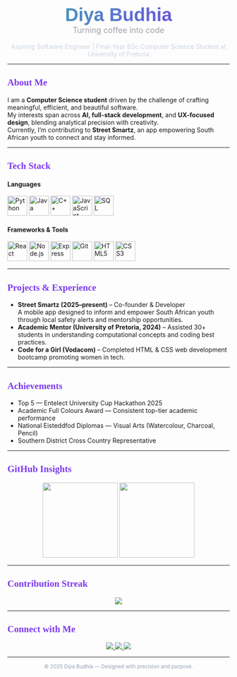 <!-- Diya Budhia - GitHub Profile README -->

<div align="center">
  <h1 style="font-family: 'Poppins', sans-serif; font-weight: 700; font-size: 42px; background: linear-gradient(90deg, #38B2AC, #7C3AED); -webkit-background-clip: text; -webkit-text-fill-color: transparent; margin-bottom: 0;">
    Diya Budhia
  </h1>
  <h3 style="font-family: 'Inter', sans-serif; font-weight: 400; font-size: 18px; color: #A1A1AA; margin-top: 0;">
    Turning coffee into code
  </h3>
  <p style="font-family: 'Inter', sans-serif; color: #CBD5E1;">
    Aspiring Software Engineer | Final-Year BSc Computer Science Student at University of Pretoria
  </p>
</div>

---

<h2 align="left" style="color:#7C3AED; font-family:'Playfair Display', serif; font-weight:700;">About Me</h2>

I am a **Computer Science student** driven by the challenge of crafting meaningful, efficient, and beautiful software.  
My interests span across **AI, full-stack development**, and **UX-focused design**, blending analytical precision with creativity.  
Currently, I’m contributing to **Street Smartz**, an app empowering South African youth to connect and stay informed.

---

<h2 align="left" style="color:#7C3AED; font-family:'Playfair Display', serif; font-weight:700;">Tech Stack</h2>

#### Languages  
<p align="left">
  <img src="https://cdn.jsdelivr.net/gh/devicons/devicon/icons/python/python-original.svg" width="45" height="45" alt="Python"/>
  <img src="https://cdn.jsdelivr.net/gh/devicons/devicon/icons/java/java-original.svg" width="45" height="45" alt="Java"/>
  <img src="https://cdn.jsdelivr.net/gh/devicons/devicon/icons/cplusplus/cplusplus-original.svg" width="45" height="45" alt="C++"/>
  <img src="https://cdn.jsdelivr.net/gh/devicons/devicon/icons/javascript/javascript-original.svg" width="45" height="45" alt="JavaScript"/>
  <img src="https://cdn.jsdelivr.net/gh/devicons/devicon/icons/mysql/mysql-original.svg" width="45" height="45" alt="SQL"/>
</p>

#### Frameworks & Tools  
<p align="left">
  <img src="https://cdn.jsdelivr.net/gh/devicons/devicon/icons/react/react-original.svg" width="45" height="45" alt="React"/>
  <img src="https://cdn.jsdelivr.net/gh/devicons/devicon/icons/nodejs/nodejs-original.svg" width="45" height="45" alt="Node.js"/>
  <img src="https://cdn.jsdelivr.net/gh/devicons/devicon/icons/express/express-original.svg" width="45" height="45" alt="Express"/>
  <img src="https://cdn.jsdelivr.net/gh/devicons/devicon/icons/git/git-original.svg" width="45" height="45" alt="Git"/>
  <img src="https://cdn.jsdelivr.net/gh/devicons/devicon/icons/html5/html5-original.svg" width="45" height="45" alt="HTML5"/>
  <img src="https://cdn.jsdelivr.net/gh/devicons/devicon/icons/css3/css3-original.svg" width="45" height="45" alt="CSS3"/>
</p>

---

<h2 align="left" style="color:#7C3AED; font-family:'Playfair Display', serif; font-weight:700;">Projects & Experience</h2>

- **Street Smartz (2025–present)** – Co-founder & Developer  
  A mobile app designed to inform and empower South African youth through local safety alerts and mentorship opportunities.  
- **Academic Mentor (University of Pretoria, 2024)** – Assisted 30+ students in understanding computational concepts and coding best practices.  
- **Code for a Girl (Vodacom)** – Completed HTML & CSS web development bootcamp promoting women in tech.

---

<h2 align="left" style="color:#7C3AED; font-family:'Playfair Display', serif; font-weight:700;">Achievements</h2>

- Top 5 — Entelect University Cup Hackathon 2025  
- Academic Full Colours Award — Consistent top-tier academic performance  
- National Eisteddfod Diplomas — Visual Arts (Watercolour, Charcoal, Pencil)  
- Southern District Cross Country Representative  

---

<h2 align="left" style="color:#7C3AED; font-family:'Playfair Display', serif; font-weight:700;">GitHub Insights</h2>

<p align="center">
  <img height="170em" src="https://github-readme-stats.vercel.app/api?username=diyaxbudhia&show_icons=true&theme=tokyonight&title_color=7C3AED&icon_color=38B2AC&text_color=CBD5E1&bg_color=0D1117" />
  <img height="170em" src="https://github-readme-stats.vercel.app/api/top-langs/?username=diyaxbudhia&layout=compact&theme=tokyonight&title_color=7C3AED&text_color=CBD5E1&bg_color=0D1117" />
</p>

---

<h2 align="left" style="color:#7C3AED; font-family:'Playfair Display', serif; font-weight:700;">Contribution Streak</h2>

<p align="center">
  <img src="https://github-readme-streak-stats.herokuapp.com/?user=diyaxbudhia&theme=tokyonight&background=0D1117&ring=7C3AED&fire=38B2AC&currStreakLabel=7C3AED" />
</p>

---

<h2 align="left" style="color:#7C3AED; font-family:'Playfair Display', serif; font-weight:700;">Connect with Me</h2>

<p align="center">
  <a href="https://www.linkedin.com/in/diya-budhia-a9124a355/" target="_blank">
    <img src="https://img.shields.io/badge/LinkedIn-38B2AC?style=for-the-badge&logo=linkedin&logoColor=white" />
  </a>
  <a href="mailto:diya.budhia@gmail.com">
    <img src="https://img.shields.io/badge/Gmail-7C3AED?style=for-the-badge&logo=gmail&logoColor=white" />
  </a>
  <a href="https://github.com/diyaxbudhia">
    <img src="https://img.shields.io/badge/GitHub-1E293B?style=for-the-badge&logo=github&logoColor=white" />
  </a>
</p>

---

<div align="center">
  <sub style="color:#94A3B8;">© 2025 Diya Budhia — Designed with precision and purpose.</sub>
</div>
